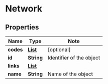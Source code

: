 # Network

## Properties

Name | Type | Note
---- | ---- | ----
**codes** | [**List<Code>**](Code.md) | [optional] 
**id** | **String** | Identifier of the object 
**links** | [**List<LinkSchema>**](LinkSchema.md) | 
**name** | **String** | Name of the object 

